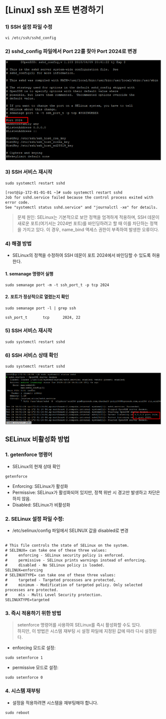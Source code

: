# [Linux] ssh 포트 변경하기

### 1) SSH 설정 파일 수정
```
vi /etc/ssh/sshd_config
```

### 2) sshd_config 파일에서 Port 22를 찾아 Port 2024로 변경

![](https://github.com/dididiri1/TIL/blob/main/Server/images/01_01.png?raw=true)

### 3) SSH 서비스 재시작
```
sudo systemctl restart sshd
```


```
[root@ip-172-01-01-01 ~]# sudo systemctl restart sshd  
Job for sshd.service failed because the control process exited with error code.  
See "systemctl status sshd.service" and "journalctl -xe" for details.  
```

>문제 원인: SELinux는 기본적으로 보안 정책을 엄격하게 적용하며, SSH 데몬이 새로운 포트(여기서는 2024번 포트)를 바인딩하려고 할 때 
> 이를 차단하는 정책을 가지고 있다. 이 경우, name_bind 액세스 권한이 부족하여 발생한 오류이다.

### 4) 해결 방법
- SELinux의 정책을 수정하여 SSH 데몬이 포트 2024에서 바인딩할 수 있도록 허용한다.

#### 1. semanage 명령어 실행
```
sudo semanage port -m -t ssh_port_t -p tcp 2024
```

#### 2. 포트가 정상적으로 열렸는지 확인
```
sudo semanage port -l | grep ssh
```
```
ssh_port_t       tcp      2024, 22
```

### 5) SSH 서비스 재시작
```
sudo systemctl restart sshd
```
### 6) SSH 서비스 상태 확인
```
sudo systemctl restart sshd
```

![](https://github.com/dididiri1/TIL/blob/main/Server/images/01_02.png?raw=true)

## SELinux 비활성화 방법
### 1. getenforce 명령어
- SELinux의 현재 상태 확인
```
getenforce
```
- Enforcing: SELinux가 활성화
- Permissive: SELinux가 활성화되어 있지만, 정책 위반 시 경고만 발생하고 차단은 하지 않음.
- Disabled: SELinux가 비활성화
### 2. SELinux 설정 파일 수정:
- /etc/selinux/config 파일에서 SELINUX 값을 disabled로 변경
```

# This file controls the state of SELinux on the system.
# SELINUX= can take one of these three values:
#     enforcing - SELinux security policy is enforced.
#     permissive - SELinux prints warnings instead of enforcing.
#     disabled - No SELinux policy is loaded.
SELINUX=enforcing 
# SELINUXTYPE= can take one of these three values:
#     targeted - Targeted processes are protected,
#     minimum - Modification of targeted policy. Only selected processes are protected.
#     mls - Multi Level Security protection.
SELINUXTYPE=targeted
```

### 3. 즉시 적용하기 위한 방법
> setenforce 명령어를 사용하여 SELinux를 즉시 활성화할 수도 있다.   
> 하지만, 이 방법은 시스템 재부팅 시 설정 파일에 지정된 값에 따라 다시 설정된다.

- enforcing 모드로 설정:
```
sudo setenforce 1
```
- permissive 모드로 설정:
```
sudo setenforce 0
```

### 4. 시스템 재부팅
- 설정을 적용하려면 시스템을 재부팅해야 합니다.
```
sudo reboot
```